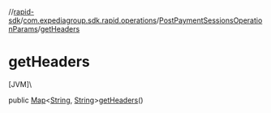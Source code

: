 //[rapid-sdk](../../../index.md)/[com.expediagroup.sdk.rapid.operations](../index.md)/[PostPaymentSessionsOperationParams](index.md)/[getHeaders](get-headers.md)

# getHeaders

[JVM]\

public [Map](https://docs.oracle.com/javase/8/docs/api/java/util/Map.html)&lt;[String](https://docs.oracle.com/javase/8/docs/api/java/lang/String.html), [String](https://docs.oracle.com/javase/8/docs/api/java/lang/String.html)&gt;[getHeaders](get-headers.md)()
